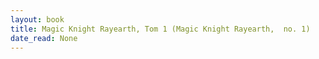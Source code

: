 ```yaml
---
layout: book
title: Magic Knight Rayearth, Tom 1 (Magic Knight Rayearth,  no. 1)
date_read: None
---
```

